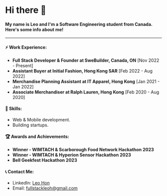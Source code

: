 # Hi there 👋

#### My name is Leo and I'm a Software Engineering student from Canada. Here's some info about me!

---

#### ⚡ Work Experience:
- **Full Stack Developer & Founder at SweBuilder, Canada, ON** [Nov 2022 - Present]
- **Assistant Buyer at Initial Fashion, Hong Kong SAR** [Feb 2022 - Aug 2022]
- **Merchandise Planning Assistant at IT Apparel, Hong Kong** [Jan 2021 - Jan 2022]
- **Associate Merchandiser at Ralph Lauren, Hong Kong** [Feb 2020 - Aug 2020]

#### 🌱 Skills:
- Web & Mobile development.
- Building startups.

#### 🏆 Awards and Achievements:
- **Winner - WIMTACH & Scarborough Food Network Hackathon 2023**
- **Winner - WIMTACH & Hyperion Sensor Hackathon 2023**
- **Bell Geekfest Hackathon 2023**

#### 📞 Contact Me:
- LinkedIn: [Leo Hon](https://www.linkedin.com/in/hon-leo-aa12881b2/)
- Email: fullstackleoh@gmail.com

